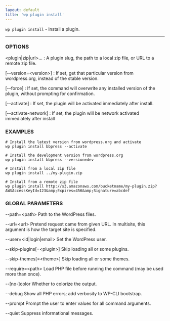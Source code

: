 ```yaml
---
layout: default
title: 'wp plugin install'
---
```


`wp plugin install` - Install a plugin.

<hr />

### OPTIONS

&lt;plugin|zip|url&gt;...
: A plugin slug, the path to a local zip file, or URL to a remote zip file.

[\--version=&lt;version&gt;]
: If set, get that particular version from wordpress.org, instead of the
stable version.

[\--force]
: If set, the command will overwrite any installed version of the plugin, without prompting
for confirmation.

[\--activate]
: If set, the plugin will be activated immediately after install.

[\--activate-network]
: If set, the plugin will be network activated immediately after install

### EXAMPLES

    # Install the latest version from wordpress.org and activate
    wp plugin install bbpress --activate

    # Install the development version from wordpress.org
    wp plugin install bbpress --version=dev

    # Install from a local zip file
    wp plugin install ../my-plugin.zip

    # Install from a remote zip file
    wp plugin install http://s3.amazonaws.com/bucketname/my-plugin.zip?AWSAccessKeyId=123&amp;Expires=456&amp;Signature=abcdef

### GLOBAL PARAMETERS

  \--path=&lt;path&gt;
      Path to the WordPress files.

  \--url=&lt;url&gt;
      Pretend request came from given URL. In multisite, this argument is how the target site is specified.

  \--user=&lt;id|login|email&gt;
      Set the WordPress user.

  \--skip-plugins[=&lt;plugin&gt;]
      Skip loading all or some plugins.

  \--skip-themes[=&lt;theme&gt;]
      Skip loading all or some themes.

  \--require=&lt;path&gt;
      Load PHP file before running the command (may be used more than once).

  \--[no-]color
      Whether to colorize the output.

  \--debug
      Show all PHP errors; add verbosity to WP-CLI bootstrap.

  \--prompt
      Prompt the user to enter values for all command arguments.

  \--quiet
      Suppress informational messages.



